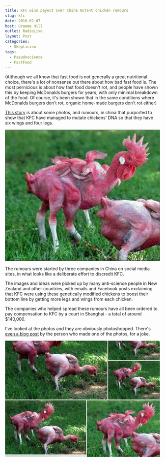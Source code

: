 ```yaml
---
title: KFC wins payout over China mutant chicken rumours
slug: kfc
date: 2016-02-07
host: Graeme Hill
outlet: RadioLive
layout: Post
categories:
  - Skepticism
tags:
  - Pseudoscience
  - FastFood
---
```


(Although we all know that fast food is not generally a great nutritional choice, there's a lot of nonsense out there about how bad fast food is. The most pernicious is about how fast food doesn't rot, and people have shown this by keeping McDonalds burgers for years, with only minimal breakdown of the food. Of course, it's been shown that in the same conditions where McDonalds burgers don't rot, organic home-made burgers don't rot either)

<!-- more -->

[This story](http://www.stuff.co.nz/business/76552837/kfc-wins-payout-over-china-mutant-chicken-rumours) is about some photos, and rumours, in china that purported to show that KFC have managed to mutate chickens' DNA so that they have six wings and four legs.

![Mutant Chicken](./mutant-chicken-final-copy-1.jpg)

The rumours were started by three companies in China on social media sites, in what looks like a deliberate effort to discredit KFC.

The images and ideas were picked up by many anti-science people in New Zealand and other countries, with emails and Facebook posts exclaiming that KFC were using these genetically modified chickens to boost their bottom line by getting more legs and wings from each chicken.

The companies who helped spread these rumours have all been ordered to pay compensation to KFC by a court in Shanghai - a total of around $140,000.

I've looked at the photos and they are obviously photoshopped. There's [even a blog post](http://artofericwayne.com/2014/03/02/this-hoax-has-gone-viral-and-they-are-using-my-photoshop-work/) by the person who made one of the photos, for a joke.

![Photoshop](./f7e40afb80fc81b22816cded8cf58c27.jpg)
